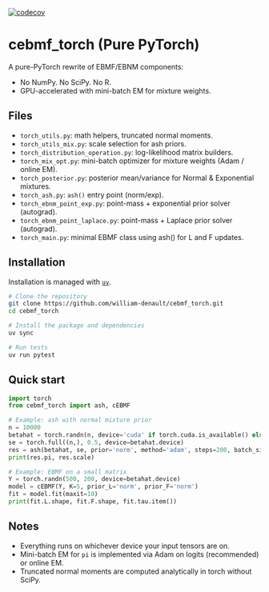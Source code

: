 
[![codecov](https://codecov.io/gh/william-denault/cebmf_torch/branch/main/graph/badge.svg)](https://codecov.io/gh/william-denault/cebmf_torch)

# cebmf_torch (Pure PyTorch)

A pure-PyTorch rewrite of EBMF/EBNM components:
- No NumPy. No SciPy. No R.
- GPU-accelerated with mini-batch EM for mixture weights.

## Files
- `torch_utils.py`: math helpers, truncated normal moments.
- `torch_utils_mix.py`: scale selection for ash priors.
- `torch_distribution_operation.py`: log-likelihood matrix builders.
- `torch_mix_opt.py`: mini-batch optimizer for mixture weights (Adam / online EM).
- `torch_posterior.py`: posterior mean/variance for Normal & Exponential mixtures.
- `torch_ash.py`: `ash()` entry point (norm/exp).
- `torch_ebnm_point_exp.py`: point-mass + exponential prior solver (autograd).
- `torch_ebnm_point_laplace.py`: point-mass + Laplace prior solver (autograd).
- `torch_main.py`: minimal EBMF class using ash() for L and F updates.

## Installation

Installation is managed with [`uv`](https://docs.astral.sh/uv/getting-started/installation/).

```bash
# Clone the repository
git clone https://github.com/william-denault/cebmf_torch.git
cd cebmf_torch

# Install the package and dependencies
uv sync

# Run tests
uv run pytest
```

## Quick start

```python
import torch
from cebmf_torch import ash, cEBMF

# Example: ash with normal mixture prior
n = 10000
betahat = torch.randn(n, device='cuda' if torch.cuda.is_available() else 'cpu')
se = torch.full((n,), 0.5, device=betahat.device)
res = ash(betahat, se, prior='norm', method='adam', steps=200, batch_size=8192)
print(res.pi, res.scale)

# Example: EBMF on a small matrix
Y = torch.randn(500, 200, device=betahat.device)
model = cEBMF(Y, K=5, prior_L='norm', prior_F='norm')
fit = model.fit(maxit=10)
print(fit.L.shape, fit.F.shape, fit.tau.item())
```

## Notes

- Everything runs on whichever device your input tensors are on.
- Mini-batch EM for `pi` is implemented via Adam on logits (recommended) or online EM.
- Truncated normal moments are computed analytically in torch without SciPy.
